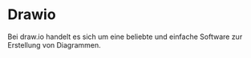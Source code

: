 # Drawio

Bei draw.io handelt es sich um eine beliebte und einfache Software zur Erstellung von Diagrammen.
